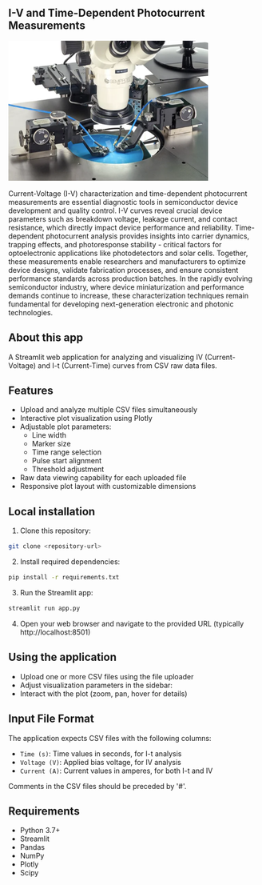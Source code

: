 ## I-V and Time-Dependent Photocurrent Measurements

<img src="ASSETS/WaferProber.png" width="400">

Current-Voltage (I-V) characterization and time-dependent photocurrent measurements are essential diagnostic tools in semiconductor device development and quality control. I-V curves reveal crucial device parameters such as breakdown voltage, leakage current, and contact resistance, which directly impact device performance and reliability. Time-dependent photocurrent analysis provides insights into carrier dynamics, trapping effects, and photoresponse stability - critical factors for optoelectronic applications like photodetectors and solar cells. Together, these measurements enable researchers and manufacturers to optimize device designs, validate fabrication processes, and ensure consistent performance standards across production batches. In the rapidly evolving semiconductor industry, where device miniaturization and performance demands continue to increase, these characterization techniques remain fundamental for developing next-generation electronic and photonic technologies.

## About this app
A Streamlit web application for analyzing and visualizing IV (Current-Voltage) and I-t (Current-Time) curves from CSV raw data files.

## Features

- Upload and analyze multiple CSV files simultaneously
- Interactive plot visualization using Plotly
- Adjustable plot parameters:
  - Line width
  - Marker size
  - Time range selection
  - Pulse start alignment
  - Threshold adjustment
- Raw data viewing capability for each uploaded file
- Responsive plot layout with customizable dimensions

## Local installation

1. Clone this repository:
```bash
git clone <repository-url>
```

2. Install required dependencies:
```bash
pip install -r requirements.txt
```

3. Run the Streamlit app:
```bash
streamlit run app.py
```

4. Open your web browser and navigate to the provided URL (typically http://localhost:8501)

## Using the application
  - Upload one or more CSV files using the file uploader
  - Adjust visualization parameters in the sidebar:
  - Interact with the plot (zoom, pan, hover for details)

## Input File Format

The application expects CSV files with the following columns:
- `Time (s)`: Time values in seconds, for I-t analysis
- `Voltage (V)`: Applied bias voltage, for IV analysis
- `Current (A)`: Current values in amperes, for both I-t and IV

Comments in the CSV files should be preceded by '#'.

## Requirements

- Python 3.7+
- Streamlit
- Pandas
- NumPy
- Plotly
- Scipy



